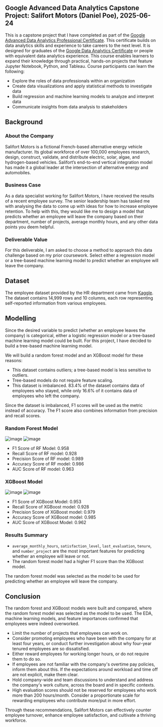 Google Advanced Data Analytics Capstone Project: Salifort Motors (Daniel Poe), 2025-06-24
---

This is a capstone project that I have completed as part of the [Google Advanced Data Analytics Professional Certificate](https://www.coursera.org/professional-certificates/google-advanced-data-analytics). This certificate builds on data analytics skills and experience to take careers to the next level. It is designed for graduates of the [Google Data Analytics Certificate](https://www.coursera.org/professional-certificates/google-data-analytics) or people with equivalent data analytics experience. This course enables learners to expand their knowledge through practical, hands-on projects that feature Jupyter Notebook, Python, and Tableau. Course participants can learn the following:

- Explore the roles of data professionals within an organization 
- Create data visualizations and apply statistical methods to investigate data
- Build regression and machine learning models to analyze and interpret data
- Communicate insights from data analysis to stakeholders

## Background

### About the Company
Salifort Motors is a fictional French-based alternative energy vehicle manufacturer. Its global workforce of over 100,000 employees research, design, construct, validate, and distribute electric, solar, algae, and hydrogen-based vehicles. Salifort’s end-to-end vertical integration model has made it a global leader at the intersection of alternative energy and automobiles.

### Business Case
As a data specialist working for Salifort Motors, I have received the results of a recent employee survey. The senior leadership team has tasked me with analysing the data to come up with ideas for how to increase employee retention. To help with this, they would like me to design a model that predicts whether an employee will leave the company based on their department, number of projects, average monthly hours, and any other data points you deem helpful. 

### Deliverable Value
For this deliverable, I am asked to choose a method to approach this data challenge based on my prior coursework. Select either a regression model or a tree-based machine learning model to predict whether an employee will leave the company.

## Dataset
The employee dataset provided by the HR department came from [Kaggle](https://www.kaggle.com/datasets/mfaisalqureshi/hr-analytics-and-job-prediction). The dataset contains 14,999 rows and 10 columns, each row representing self-reported information from various employees.

## Modelling

Since the desired variable to predict (whether an employee leaves the company) is categorical, either a logistic regression model or a tree-based machine learning model could be built. For this project, I have decided to build a tree-based machine learning model.

We will build a random forest model and an XGBoost model for these reasons:

- This dataset contains outliers; a tree-based model is less sensitive to outliers.
- Tree-based models do not require feature scaling.
- This dataset is imbalanced. 83.4% of the dataset contains data of employees who stayed, while only 16.6% of it contains data of employees who left the company.

Since the dataset is imbalanced, F1 scores will be used as the metric instead of accuracy. The F1 score also combines information from precision and recall scores.

### Random Forest Model
![image](https://github.com/user-attachments/assets/ff4fc29b-ef11-446e-aad5-007ce02d25f4)
![image](https://github.com/user-attachments/assets/ea5fd4ae-d2ac-4798-9b78-a2f3a797fa77)

- F1 Score of RF Model: 0.958
- Recall Score of RF model: 0.928
- Precision Score of RF model: 0.989
- Accuracy Score of RF model: 0.986
- AUC Score of RF model: 0.963

### XGBoost Model
![image](https://github.com/user-attachments/assets/b8d9e88f-deeb-428a-87f0-da6c166fcefe)
![image](https://github.com/user-attachments/assets/0a8fb013-4e1d-48d9-8d93-e69749599892)

- F1 Score of XGBoost Model: 0.953
- Recall Score of XGBoost model: 0.928
- Precision Score of XGBoost model: 0.979
- Accuracy Score of XGBoost model: 0.985
- AUC Score of XGBoost Model: 0.962

### Results Summary
- `average_monthly_hours`, `satisfaction_level`, `last_evaluation`, `tenure`, and `number_project` are the most important features for predicting whether an employee will leave or not.
- The random forest model had a higher F1 score than the XGBoost model.

The random forest model was selected as the model to be used for predicting whether an employee will leave the company.

## Conclusion
The random forest and XGBoost models were built and compared, where the random forest model was selected as the model to be used. The EDA, machine learning models, and feature importances confirmed that employees were indeed overworked.

- Limit the number of projects that employees can work on.
- Consider promoting employees who have been with the company for at least four years, or conduct further investigation about why four-year tenured employees are so dissatisfied.
- Either reward employees for working longer hours, or do not require them to do so.
- If employees are not familiar with the company's overtime pay policies, inform them about this. If the expectations around workload and time off are not explicit, make them clear.
- Hold company-wide and team discussions to understand and address the company's work culture, across the board and in specific contexts.
- High evaluation scores should not be reserved for employees who work more than 200 hours/month. Consider a proportionate scale for rewarding employees who contribute more/put in more effort.

Through these recommendations, Salifort Motors can effectively counter employee turnover, enhance employee satisfaction, and cultivate a thriving workforce.
